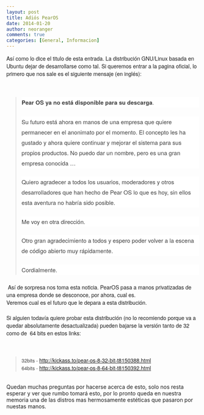 ```yaml
---
layout: post
title: Adiós PearOS
date: 2014-01-20
author: neoranger
comments: true
categories: [General, Informacion]
---
```

<span style="font-family:Helvetica Neue, Arial, Helvetica, sans-serif;">Así como lo dice el titulo de esta entrada. La distribución GNU/Linux basada en Ubuntu dejar de desarrollarse como tal. Si queremos entrar a la pagina oficial, lo primero que nos sale es el siguiente mensaje (en inglés):</span><br /><span style="font-family:Helvetica Neue, Arial, Helvetica, sans-serif;"><br /></span><br /><blockquote class="tr_bq"><div style="background-color:white;border:0;color:#3f3f3f;font-size:15px;line-height:27px;margin-bottom:1.5em;outline:0;padding:0;vertical-align:baseline;"><span style="font-family:Helvetica Neue, Arial, Helvetica, sans-serif;"><b style="border:0;font-style:inherit;margin:0;outline:0;padding:0;vertical-align:baseline;">Pear OS ya no está disponible para su descarga</b>.</span></div><div style="background-color:white;border:0;color:#3f3f3f;font-size:15px;line-height:27px;margin-bottom:1.5em;outline:0;padding:0;vertical-align:baseline;"><span style="font-family:Helvetica Neue, Arial, Helvetica, sans-serif;">Su futuro está ahora en manos de una empresa que quiere permanecer en el anonimato por el momento. El concepto les ha gustado y ahora quiere continuar y mejorar el sistema para sus propios productos. No puedo dar un nombre, pero es una gran empresa conocida …</span></div><div style="background-color:white;border:0;color:#3f3f3f;font-size:15px;line-height:27px;margin-bottom:1.5em;outline:0;padding:0;vertical-align:baseline;"><span style="font-family:Helvetica Neue, Arial, Helvetica, sans-serif;">Quiero agradecer a todos los usuarios, moderadores y otros desarrolladores que han hecho de Pear OS lo que es hoy, sin ellos esta aventura no habría sido posible.</span></div><div style="background-color:white;border:0;color:#3f3f3f;font-size:15px;line-height:27px;margin-bottom:1.5em;outline:0;padding:0;vertical-align:baseline;"><span style="font-family:Helvetica Neue, Arial, Helvetica, sans-serif;">Me voy en otra dirección.</span></div><div style="background-color:white;border:0;color:#3f3f3f;font-size:15px;line-height:27px;margin-bottom:1.5em;outline:0;padding:0;vertical-align:baseline;"><span style="font-family:Helvetica Neue, Arial, Helvetica, sans-serif;">Otro gran agradecimiento a todos y espero poder volver a la escena de código abierto muy rápidamente.</span></div><div style="background-color:white;border:0;color:#3f3f3f;font-size:15px;line-height:27px;margin-bottom:1.5em;outline:0;padding:0;vertical-align:baseline;"><span style="font-family:Helvetica Neue, Arial, Helvetica, sans-serif;">Cordialmente.﻿</span></div></blockquote> <span style="font-family:'Helvetica Neue', Arial, Helvetica, sans-serif;">Así de sorpresa nos toma esta noticia. PearOS pasa a manos privatizadas de una empresa donde se desconoce, por ahora, cual es.</span><br /><span style="font-family:Helvetica Neue, Arial, Helvetica, sans-serif;">Veremos cual es el futuro que le depara a esta distribución. </span><br /><span style="font-family:Helvetica Neue, Arial, Helvetica, sans-serif;"><br /></span><span style="font-family:Helvetica Neue, Arial, Helvetica, sans-serif;">Si alguien todavía quiere probar esta distribución (no lo recomiendo porque va a quedar absolutamente desactualizada) pueden bajarse la versión tanto de 32 como de  64 bits en estos links:</span><br /><span style="font-family:Helvetica Neue, Arial, Helvetica, sans-serif;"><br /></span><br /><blockquote class="tr_bq"><span style="font-family:Helvetica Neue, Arial, Helvetica, sans-serif;"><span style="background-color:white;color:#404040;font-size:13px;line-height:18px;">32bits - </span>http://kickass.to/pear-os-8-32-bit-t8150388.html<br style="background-color:white;color:#404040;font-size:13px;line-height:18px;" /><span style="background-color:white;color:#404040;font-size:13px;line-height:18px;">64bits - </span>http://kickass.to/pear-os-8-64-bit-t8150392.html<span style="background-color:white;color:#404040;font-size:13px;line-height:18px;">﻿</span></span></blockquote><br />Quedan muchas preguntas por hacerse acerca de esto, solo nos resta esperar y ver que rumbo tomará esto, por lo pronto queda en nuestra memoria una de las distros mas hermosamente estéticas que pasaron por nuestas manos.
